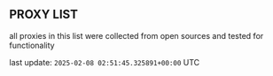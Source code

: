 ## PROXY LIST

all proxies in this list were collected from open sources and tested for functionality

last update: `2025-02-08 02:51:45.325891+00:00` UTC